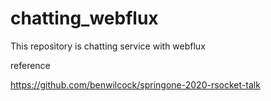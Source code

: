 # chatting_webflux

This repository is chatting service with webflux

reference

https://github.com/benwilcock/springone-2020-rsocket-talk
